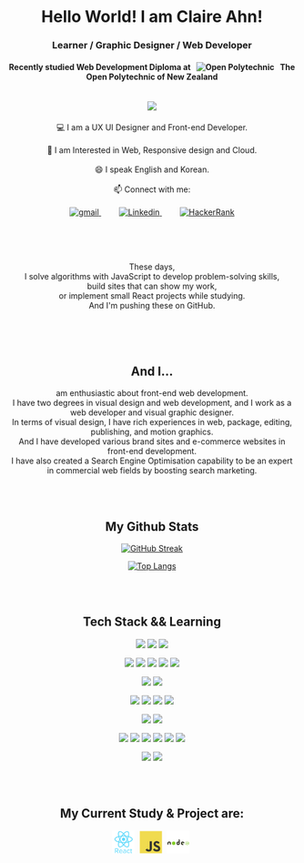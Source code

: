 
<div align=center>
  
  <h1> Hello World! I am Claire Ahn! </h1>
  <h3>Learner / Graphic Designer / Web Developer</h3>
  <h4> Recently studied Web Development Diploma at &nbsp; <img src="https://encrypted-tbn0.gstatic.com/images?q=tbn:ANd9GcTXVNasSGovjJlqWQd6e3RIaF0VJiTauLLlJg&amp;usqp=CAU" alt="Open Polytechnic" width="20" height="20" /> &nbsp; The Open Polytechnic of New Zealand </h4>
  <br>
  
  <img src="https://media.giphy.com/media/zOvBKUUEERdNm/giphy.gif" />
  <br><br>
  💻 I am a UX UI Designer and Front-end Developer.  
  <br><br>
  🔭 I am Interested in Web, Responsive design and Cloud.  
  <br><br>
  😄 I speak English and Korean.  
  <br><br>
  📫 Connect with me:  
  <br><br>
  <a href="mailto:berkagmpp@gmail.com">
    <img src="https://cdn-icons-png.flaticon.com/512/5968/5968534.png" alt="gmail" width="45" height="45" />
  </a> 	&nbsp;	&nbsp;	&nbsp;	&nbsp;
  <a href="https://www.linkedin.com/in/berkagmpp" target="_blank">
    <img src="https://cdn-icons-png.flaticon.com/512/1409/1409945.png" width="45" height="45" alt="Linkedin" />
  </a> &nbsp;	&nbsp;	&nbsp;	&nbsp;
    <a href="https://www.hackerrank.com/berkagmpp?hr_r=1" target="_blank">
    <img src="https://user-images.githubusercontent.com/84049077/165661010-887b8ac9-8b83-4f21-bfe3-a905660a2f15.png" height="42" alt="HackerRank" />
  </a>

  <br><br><br>
  
  These days, <br>
  I solve algorithms with JavaScript to develop problem-solving skills,<br>
  build sites that can show my work, <br>
  or implement small React projects while studying. <br>
  And I'm pushing these on GitHub.
  
  <br><br><br>
  
  ## And I...

  am enthusiastic about front-end web development.<br>
  I have two degrees in visual design and web development, and I work as a web developer and visual graphic designer.<br>
  In terms of visual design, I have rich experiences in web, package, editing, publishing, and motion graphics.<br> 
  And I have developed various brand sites and e-commerce websites in front-end development.<br>
  I have also created a Search Engine Optimisation capability to be an expert in commercial web fields by boosting search marketing.  

  <br> <br>

  ## My Github Stats

  [![GitHub Streak](http://github-readme-streak-stats.herokuapp.com?user=berkagmpp&theme=dark&background=000000)](https://git.io/streak-stats)

  [![Top Langs](https://github-readme-stats.vercel.app/api/top-langs/?username=berkagmpp&layout=compact&theme=vision-friendly-dark)](https://github.com/anuraghazra/github-readme-stats)

  <br> <br>

  ## Tech Stack && Learning

  <a href="#"><img src="https://img.shields.io/badge/HTML5-E34F26?style=flat-square&logo=HTML5&logoColor=white"/></a>
  <a href="#"><img src="https://img.shields.io/badge/CSS3-1572B6?style=flat-square&logo=CSS3&logoColor=white"/></a>
  <a href="#"><img src="https://img.shields.io/badge/Bootstrap-7952B3?style=flat-square&logo=Bootstrap&logoColor=white"/></a>

  <a href="#"><img src="https://img.shields.io/badge/JavaScript-E53238?style=flat-square&logo=JavaScript&logoColor=white"/></a>
  <a href="#"><img src="https://img.shields.io/badge/TypeScript-3178C6?style=flat-square&logo=TypeScript&logoColor=white"/></a>
  <a href="#"><img src="https://img.shields.io/badge/React-005FED?style=flat-square&logo=React&logoColor=white"/></a>
  <a href="#"><img src="https://img.shields.io/badge/Angular-DD0031?style=flat-square&logo=Angular&logoColor=white"/></a>
  <a href="#"><img src="https://img.shields.io/badge/jQuery-3C5280?style=flat-square&logo=jQuery&logoColor=white"/></a>

  <a href="#"><img src="https://img.shields.io/badge/PHP-777BB4?style=flat-square&logo=PHP&logoColor=white"/></a>
  <a href="#"><img src="https://img.shields.io/badge/WordPress-0E9648?style=flat-square&logo=WordPress&logoColor=white"/></a>

  <a href="#"><img src="https://img.shields.io/badge/Git-F05032?style=flat-square&logo=Git&logoColor=white"/></a>
  <a href="#"><img src="https://img.shields.io/badge/GitHub-303030?style=flat-square&logo=GitHub&logoColor=white"/></a>
  <a href="#"><img src="https://img.shields.io/badge/Heroku-430098?style=flat-square&logo=Heroku&logoColor=white"/></a>
  <a href="#"><img src="https://img.shields.io/badge/Amazon%20AWS-535D6C?style=flat-square&logo=Amazon%20AWS&logoColor=white"/></a>

  <a href="#"><img src="https://img.shields.io/badge/Visual%20Studio-5C2D91?style=flat-square&logo=Visual%20Studio&logoColor=white"/></a>
  <a href="#"><img src="https://img.shields.io/badge/Visual%20Studio%20Code-007ACC?style=flat-square&logo=Visual%20Studio%20Code&logoColor=white"/></a>


  <a href="#"><img src="https://img.shields.io/badge/Adobe%20Illustrator-D4911E?style=flat-square&logo=Adobe%20Illustrator&logoColor=white"/></a>
  <a href="#"><img src="https://img.shields.io/badge/Adobe%20Photoshop-23C8D2?style=flat-square&logo=Adobe%20Photoshop&logoColor=white"/></a>
  <a href="#"><img src="https://img.shields.io/badge/Adobe%20InDesign-C41E25?style=flat-square&logo=Adobe%20InDesign&logoColor=white"/></a>
  <a href="#"><img src="https://img.shields.io/badge/Adobe%20Premiere%20Pro-1B72BE?style=flat-square&logo=Adobe%20Premiere%20Pro&logoColor=white"/></a>
  <a href="#"><img src="https://img.shields.io/badge/Adobe%20After%20Effects-5468FF?style=flat-square&logo=Adobe%20After%20Effects&logoColor=white"/></a>
  <a href="#"><img src="https://img.shields.io/badge/Adobe%20XD-981E32?style=flat-square&logo=Adobe%20XD&logoColor=white"/></a>

  <a href="#"><img src="https://img.shields.io/badge/Microsoft%20Office-52B54B?style=flat-square&logo=Microsoft%20Office&logoColor=white"/></a>
  <a href="#"><img src="https://img.shields.io/badge/Windows-0078D6?style=flat-square&logo=Windows&logoColor=white"/></a>

  <br> <br>

  ## My Current Study & Project are:

  <img src="https://github.com/devicons/devicon/blob/master/icons/react/react-original-wordmark.svg" title="React" alt="React" width="40" height="40"/>&nbsp;
  <img src="https://github.com/devicons/devicon/blob/master/icons/javascript/javascript-original.svg" title="JavaScript" alt="JavaScript" width="40" height="40"/>&nbsp;
  <img src="https://github.com/devicons/devicon/blob/master/icons/nodejs/nodejs-original-wordmark.svg" title="NodeJS" alt="NodeJS" width="40" height="40"/>&nbsp;  

</div>
